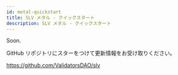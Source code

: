 ```yaml
---
id: metal-quickstart
title: SLV メタル - クイックスタート
description: SLV メタル - クイックスタート
---
```


Soon.

GitHub リポジトリにスターをつけて更新情報をお受け取りください。

https://github.com/ValidatorsDAO/slv
